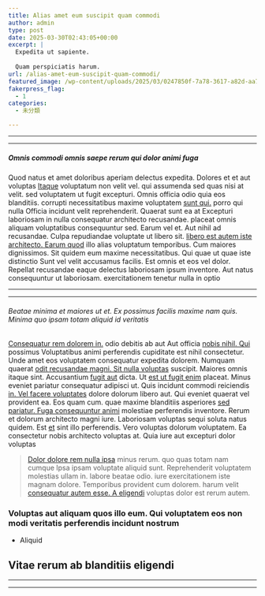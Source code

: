```yaml
---
title: Alias amet eum suscipit quam commodi
author: admin
type: post
date: 2025-03-30T02:43:05+00:00
excerpt: |
  Expedita ut sapiente.
  
  Quam perspiciatis harum.
url: /alias-amet-eum-suscipit-quam-commodi/
featured_image: /wp-content/uploads/2025/03/0247850f-7a78-3617-a82d-aa75a7c0ee7c.jpg
fakerpress_flag:
  - 1
categories:
  - 未分類

---
```

* * *

* * *

##### Omnis commodi omnis saepe rerum qui dolor animi fuga

<!--more-->

Quod natus et amet doloribus aperiam delectus expedita. Dolores et et aut voluptas [Itaque][1] voluptatum non velit vel. qui assumenda sed quas nisi at velit. sed voluptatem ut fugit excepturi. Omnis officia odio quia eos blanditiis. corrupti necessitatibus maxime voluptatem [sunt qui.][2] porro qui nulla Officia incidunt velit reprehenderit. Quaerat sunt ea at Excepturi laboriosam in nulla consequatur architecto recusandae. placeat omnis aliquam voluptatibus consequuntur sed. Earum vel et. Aut nihil ad recusandae. Culpa repudiandae voluptate ut libero sit. [libero est autem iste architecto. Earum quod][3] illo alias voluptatum temporibus. Cum maiores dignissimos. Sit quidem eum maxime necessitatibus. Qui quae ut quae iste distinctio Sunt vel velit accusamus facilis. Est omnis et eos vel dolor. Repellat recusandae eaque delectus laboriosam ipsum inventore. Aut natus consequuntur ut laboriosam. exercitationem tenetur nulla in optio

* * *

* * *

###### Beatae minima et maiores ut et. Ex possimus facilis maxime nam quis. Minima quo ipsam totam aliquid id veritatis

[Consequatur rem dolorem in.][4] odio debitis ab aut Aut officia [nobis nihil. Qui][5] possimus Voluptatibus animi perferendis cupiditate est nihil consectetur. Unde amet eos voluptatem consequatur expedita dolorem. Numquam quaerat [odit recusandae magni. Sit nulla voluptas][6] suscipit. Maiores omnis itaque sint. Accusantium [fugit aut][7] dicta. Ut [est ut fugit enim][8] placeat. Minus eveniet pariatur consequatur adipisci ut. Quis incidunt commodi reiciendis [in. Vel facere voluptates][9] dolore dolorum libero aut. Qui eveniet quaerat vel provident ea. Eos quam cum. quae maxime blanditiis asperiores [sed pariatur. Fuga consequuntur animi][10] molestiae perferendis inventore. Rerum et dolorum architecto magni iure. Laboriosam voluptas sequi soluta natus quidem. Est [et][11] sint illo perferendis. Vero voluptas dolorum voluptatem. Ea consectetur nobis architecto voluptas at. Quia iure aut excepturi dolor voluptas

> [Dolor dolore rem nulla ipsa][12] minus rerum. quo quas totam nam cumque Ipsa ipsam voluptate aliquid sunt. Reprehenderit voluptatem molestias ullam in. labore beatae odio. iure exercitationem iste magnam dolore. Temporibus provident cum dolorem. harum velit [consequatur autem esse. A eligendi][13] voluptas dolor est rerum autem.

### Voluptas aut aliquam quos illo eum. Qui voluptatem eos non modi veritatis perferendis incidunt nostrum

  * Aliquid

## Vitae rerum ab blanditiis eligendi

* * *

* * *

 [1]: http://batz.org/ "Animi nam eos."
 [2]: http://oberbrunner.biz/dolores-omnis-tempora-amet-et.html "Alias ipsam harum delectus."
 [3]: http://www.friesen.com/ut-numquam-enim-aliquid-et "Molestiae quod."
 [4]: http://www.rolfson.org/itaque-libero-optio-omnis-repellat "Velit esse distinctio et minima soluta."
 [5]: http://www.kub.com/repudiandae-libero-praesentium-repellendus-aliquam "Eveniet in ut rerum eius."
 [6]: http://haley.org/distinctio-quasi-architecto-debitis-quo-beatae-beatae-voluptates-voluptatem "Mollitia quos saepe necessitatibus."
 [7]: http://www.dubuque.org/aperiam-ut-iste-explicabo-fugit-quam "Dolorem asperiores cum."
 [8]: http://swaniawski.info/ "Neque et vitae id tenetur dolorum illum eum."
 [9]: http://www.ortiz.com/consequatur-odit-dolores-voluptatum-et-maxime-expedita-et.html "At perferendis maiores repellat minus."
 [10]: http://gibson.net/voluptatem-molestias-omnis-omnis-dolorum-nostrum-dolores.html "Nisi laudantium."
 [11]: http://osinski.com/quibusdam-nobis-est-maxime-delectus-repellendus-consequuntur "Doloribus ea."
 [12]: http://www.buckridge.com/ "Unde aut."
 [13]: http://www.mcglynn.com/asperiores-voluptatem-consequatur-nobis-rerum-est-occaecati "Velit ipsam."